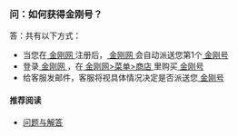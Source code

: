 ### 问：如何获得金刚号？

答：共有以下方式：

- 当您在[ 金刚网 ](https://www.atozitpro.net/zh/)注册后，[ 金刚网 ](https://www.atozitpro.net/zh/)会自动派送您第1个[ 金刚号 ](https://a2zitpro.github.io/web/金刚号)
- 登录[ 金刚网 ](https://www.atozitpro.net/zh/)，在[ 金刚网>菜单>商店 ](https://www.atozitpro.net/zh/shop/)里购买[ 金刚号 ](https://a2zitpro.github.io/web/金刚号)
- 给客服发邮件，客服将视具体情况决定是否派送您[ 金刚号 ](https://a2zitpro.github.io/web/金刚号)

#### 推荐阅读
- [问题与解答](https://a2zitpro.github.io/web/列表-问题与解答)

